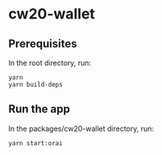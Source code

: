 # cw20-wallet

## Prerequisites

In the root directory, run:

```shell
yarn
yarn build-deps
```

## Run the app

In the packages/cw20-wallet directory, run:

```shell
yarn start:orai
```

